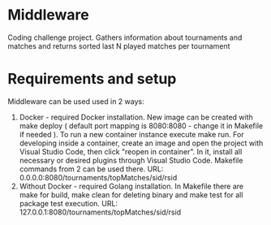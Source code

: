 # Middleware

Coding challenge project. Gathers information about tournaments and matches and returns sorted last N played matches per tournament

# Requirements and setup

Middleware can be used used in 2 ways:
1. Docker - required Docker installation. New image can be created with make deploy ( default port mapping is 8080:8080 - change it in Makefile if needed ). To run a new container instance execute make run. For developing inside a container, create an image and open the project with Visual Studio Code, then click "reopen in container". In it, install all necessary or desired plugins through Visual Studio Code. Makefile commands from 2 can be used there. URL: 0.0.0.0:8080/tournaments/topMatches/sid/rsid
2. Without Docker - required Golang installation. In Makefile there are make for build, make clean for deleting binary and make test for all package test execution. URL: 127.0.0.1:8080/tournaments/topMatches/sid/rsid
